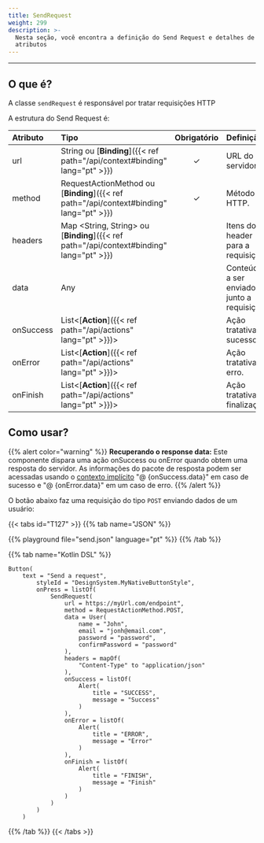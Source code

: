 ```yaml
---
title: SendRequest
weight: 299
description: >-
  Nesta seção, você encontra a definição do Send Request e detalhes de seus
  atributos
---
```


---

## O que é?

A classe `sendRequest` é responsável por tratar requisições HTTP 

A estrutura do Send Request é:

| **Atributo** | **Tipo** | Obrigatório | **Definição** |
| :--- | :--- | :---: | :--- |
| url | String ou [**Binding**]({{< ref path="/api/context#binding" lang="pt" >}}) | ✓ | URL do servidor. |
| method | RequestActionMethod ou [**Binding**]({{< ref path="/api/context#binding" lang="pt" >}}) | ✓ | Método HTTP. |
| headers | Map &lt;String, String&gt; ou [**Binding**]({{< ref path="/api/context#binding" lang="pt" >}}) |   | Itens do header para a requisição. |
| data | Any |   | Conteúdo a ser enviado junto a requisição. |
| onSuccess | List&lt;[**Action**]({{< ref path="/api/actions" lang="pt" >}})&gt; |   | Ação tratativa de sucesso. |
| onError | List&lt;[**Action**]({{< ref path="/api/actions" lang="pt" >}})&gt; |   | Ação tratativa de erro. |
| onFinish | List&lt;[**Action**]({{< ref path="/api/actions" lang="pt" >}})&gt; |   | Ação tratativa de finalização. |

## Como usar?

{{% alert color="warning" %}}
**Recuperando o response data:** Este componente dispara uma ação onSuccess ou onError quando obtem uma resposta do servidor. As informações do pacote de resposta podem ser acessadas usando o [contexto implícito](/api/context/overview/#2-implicit-context) "@ {onSuccess.data}" em caso de sucesso e "@ {onError.data}" em um caso de erro.
{{% /alert %}}

O botão abaixo faz uma requisição do tipo `POST` enviando dados de um usuário:

{{< tabs id="T127" >}}
{{% tab name="JSON" %}}
<!-- json-playground:send.json
{
  "_beagleComponent_": "beagle:container",
  "children": [
    {
      "_beagleComponent_": "beagle:button",
      "text": "Send Request Example",
      "onPress": [
        {
            "beagleAction":"beagle:sendRequest",
            "url":"https://myUrl.com/endpoint",
            "method":"POST",
            "headers":{
               "Content-Type":"application/json"
            },
            "data":{
               "email":"john@email.com",
               "password":"password",
               "confirmPassword":"password",
               "name":"John"
            },
            "onSuccess":[
              {
                 "beagleAction":"beagle:alert",
                 "title":"SUCCESS",
                 "message":"Success"
              }
            ],
            "onError":[
               {
                  "beagleAction":"beagle:alert",
                  "title":"ERROR",
                  "message":"Error"
               }
            ],
            "onFinish":[
               {
                  "beagleAction":"beagle:alert",
                  "title": "FINISH",
                  "message":"Finish"
               }
            ]
         }
      ]
    }
  ]
}
-->
{{% playground file="send.json" language="pt" %}}
{{% /tab %}}

{{% tab name="Kotlin DSL" %}}
```
Button(
    text = "Send a request",
        styleId = "DesignSystem.MyNativeButtonStyle",
        onPress = listOf(
            SendRequest(
                url = https://myUrl.com/endpoint",
                method = RequestActionMethod.POST,
                data = User(
                    name = "John",
                    email = "jonh@email.com",
                    password = "password",
                    confirmPassword = "password"
                ),
                headers = mapOf(
                    "Content-Type" to "application/json"
                ),
                onSuccess = listOf(
                    Alert(
                        title = "SUCCESS",
                        message = "Success"
                    )
                ),
                onError = listOf(
                    Alert(
                        title = "ERROR",
                        message = "Error"
                    )
                ),
                onFinish = listOf(
                    Alert(
                        title = "FINISH",
                        message = "Finish"
                    )
                )
            )
        )
    )
```
{{% /tab %}}
{{< /tabs >}}
